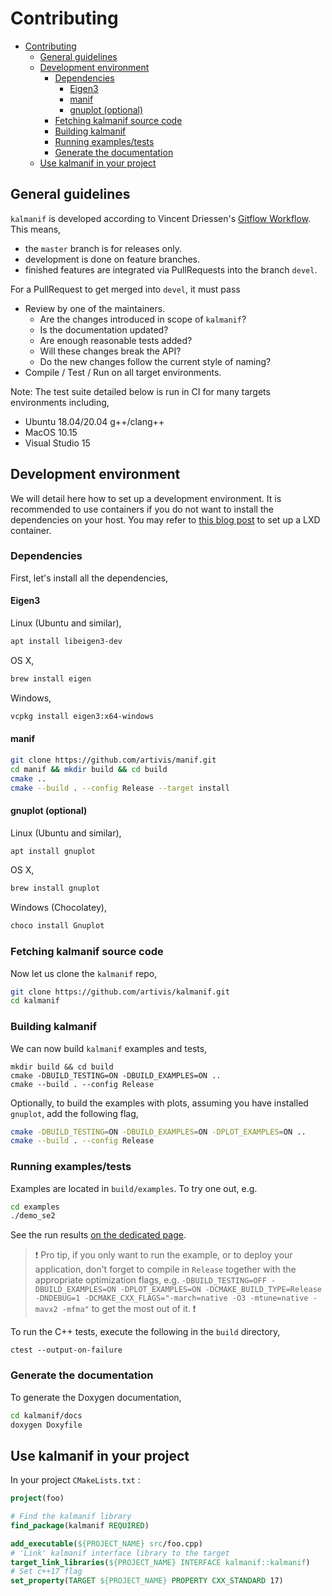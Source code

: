 # Contributing

- [Contributing](#contributing)
  - [General guidelines](#general-guidelines)
  - [Development environment](#development-environment)
    - [Dependencies](#dependencies)
      - [Eigen3](#eigen3)
      - [manif](#manif)
      - [gnuplot (optional)](#gnuplot-optional)
    - [Fetching kalmanif source code](#fetching-kalmanif-source-code)
    - [Building kalmanif](#building-kalmanif)
    - [Running examples/tests](#running-examplestests)
    - [Generate the documentation](#generate-the-documentation)
  - [Use kalmanif in your project](#use-kalmanif-in-your-project)

## General guidelines

`kalmanif` is developed according to Vincent Driessen's [Gitflow Workflow][git-workflow].
This means,

- the `master` branch is for releases only.
- development is done on feature branches.
- finished features are integrated via PullRequests into the branch `devel`.

For a PullRequest to get merged into `devel`, it must pass

- Review by one of the maintainers.
  - Are the changes introduced in scope of `kalmanif`?
  - Is the documentation updated?
  - Are enough reasonable tests added?
  - Will these changes break the API?
  - Do the new changes follow the current style of naming?
- Compile / Test / Run on all target environments.

Note: The test suite detailed below is run in CI for many targets environments including,

- Ubuntu 18.04/20.04 g++/clang++
- MacOS 10.15
- Visual Studio 15

## Development environment

We will detail here how to set up a development environment.
It is recommended to use containers if you do not want to install the dependencies on your host.
You may refer to [this blog post](lxd-post) to set up a LXD container.

### Dependencies

First, let's install all the dependencies,

#### Eigen3

Linux (Ubuntu and similar),

```bash
apt install libeigen3-dev
```

OS X,

```bash
brew install eigen
```

Windows,

```bash
vcpkg install eigen3:x64-windows
```

#### manif

```bash
git clone https://github.com/artivis/manif.git
cd manif && mkdir build && cd build
cmake ..
cmake --build . --config Release --target install
```

#### gnuplot (optional)

Linux (Ubuntu and similar),

```bash
apt install gnuplot
```

OS X,

```bash
brew install gnuplot
```

Windows (Chocolatey),

```bash
choco install Gnuplot
```

### Fetching kalmanif source code

Now let us clone the `kalmanif` repo,

```bash
git clone https://github.com/artivis/kalmanif.git
cd kalmanif
```

### Building kalmanif

We can now build `kalmanif` examples and tests,

```terminal
mkdir build && cd build
cmake -DBUILD_TESTING=ON -DBUILD_EXAMPLES=ON ..
cmake --build . --config Release
```

Optionally, to build the examples with plots,
assuming you have installed `gnuplot`,
add the following flag,

```bash
cmake -DBUILD_TESTING=ON -DBUILD_EXAMPLES=ON -DPLOT_EXAMPLES=ON ..
cmake --build . --config Release
```

### Running examples/tests

Examples are located in `build/examples`.
To try one out, e.g.

```bash
cd examples
./demo_se2
```

See the run results [on the dedicated page](docs/demo.md).

> :heavy_exclamation_mark: Pro tip, if you only want to run the example,
> or to deploy your application,
> don't forget to compile in `Release` together with the appropriate optimization flags,
> e.g. `-DBUILD_TESTING=OFF -DBUILD_EXAMPLES=ON -DPLOT_EXAMPLES=ON -DCMAKE_BUILD_TYPE=Release -DNDEBUG=1 -DCMAKE_CXX_FLAGS="-march=native -O3 -mtune=native -mavx2 -mfma"` to get the most out of it.
> :heavy_exclamation_mark:

To run the C++ tests, execute the following in the `build` directory,

```terminal
ctest --output-on-failure
```

### Generate the documentation

To generate the Doxygen documentation,

```bash
cd kalmanif/docs
doxygen Doxyfile
```

## Use kalmanif in your project

In your project `CMakeLists.txt` :

```cmake
project(foo)

# Find the kalmanif library
find_package(kalmanif REQUIRED)

add_executable(${PROJECT_NAME} src/foo.cpp)
# 'Link' kalmanif interface library to the target
target_link_libraries(${PROJECT_NAME} INTERFACE kalmanif::kalmanif)
# Set c++17 flag
set_property(TARGET ${PROJECT_NAME} PROPERTY CXX_STANDARD 17)
```

[//]: # (URLs)

[git-workflow]: http://nvie.com/posts/a-successful-git-branching-model
[lxd-post]: https://artivis.github.io/post/2020/lxc
